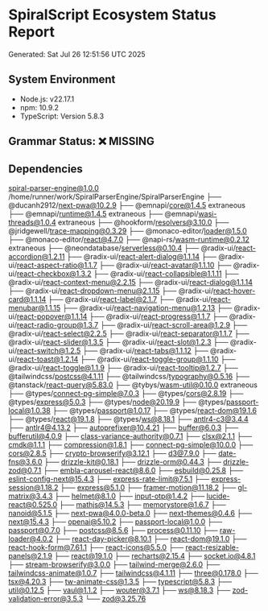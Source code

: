 # SpiralScript Ecosystem Status Report
Generated: Sat Jul 26 12:51:56 UTC 2025

## System Environment
- Node.js: v22.17.1
- npm: 10.9.2
- TypeScript: Version 5.8.3

## Grammar Status: ❌ MISSING

## Dependencies
spiral-parser-engine@1.0.0 /home/runner/work/SpiralParserEngine/SpiralParserEngine
├── @ducanh2912/next-pwa@10.2.9
├── @emnapi/core@1.4.5 extraneous
├── @emnapi/runtime@1.4.5 extraneous
├── @emnapi/wasi-threads@1.0.4 extraneous
├── @hookform/resolvers@3.10.0
├── @jridgewell/trace-mapping@0.3.29
├── @monaco-editor/loader@1.5.0
├── @monaco-editor/react@4.7.0
├── @napi-rs/wasm-runtime@0.2.12 extraneous
├── @neondatabase/serverless@0.10.4
├── @radix-ui/react-accordion@1.2.11
├── @radix-ui/react-alert-dialog@1.1.14
├── @radix-ui/react-aspect-ratio@1.1.7
├── @radix-ui/react-avatar@1.1.10
├── @radix-ui/react-checkbox@1.3.2
├── @radix-ui/react-collapsible@1.1.11
├── @radix-ui/react-context-menu@2.2.15
├── @radix-ui/react-dialog@1.1.14
├── @radix-ui/react-dropdown-menu@2.1.15
├── @radix-ui/react-hover-card@1.1.14
├── @radix-ui/react-label@2.1.7
├── @radix-ui/react-menubar@1.1.15
├── @radix-ui/react-navigation-menu@1.2.13
├── @radix-ui/react-popover@1.1.14
├── @radix-ui/react-progress@1.1.7
├── @radix-ui/react-radio-group@1.3.7
├── @radix-ui/react-scroll-area@1.2.9
├── @radix-ui/react-select@2.2.5
├── @radix-ui/react-separator@1.1.7
├── @radix-ui/react-slider@1.3.5
├── @radix-ui/react-slot@1.2.3
├── @radix-ui/react-switch@1.2.5
├── @radix-ui/react-tabs@1.1.12
├── @radix-ui/react-toast@1.2.14
├── @radix-ui/react-toggle-group@1.1.10
├── @radix-ui/react-toggle@1.1.9
├── @radix-ui/react-tooltip@1.2.7
├── @tailwindcss/postcss@4.1.11
├── @tailwindcss/typography@0.5.16
├── @tanstack/react-query@5.83.0
├── @tybys/wasm-util@0.10.0 extraneous
├── @types/connect-pg-simple@7.0.3
├── @types/cors@2.8.19
├── @types/express@5.0.3
├── @types/node@20.19.9
├── @types/passport-local@1.0.38
├── @types/passport@1.0.17
├── @types/react-dom@19.1.6
├── @types/react@19.1.8
├── @types/ws@8.18.1
├── antlr4-c3@3.4.4
├── antlr4@4.13.2
├── autoprefixer@10.4.21
├── buffer@6.0.3
├── bufferutil@4.0.9
├── class-variance-authority@0.7.1
├── clsx@2.1.1
├── cmdk@1.1.1
├── compression@1.8.1
├── connect-pg-simple@10.0.0
├── cors@2.8.5
├── crypto-browserify@3.12.1
├── d3@7.9.0
├── date-fns@3.6.0
├── drizzle-kit@0.18.1
├── drizzle-orm@0.44.3
├── drizzle-zod@0.7.1
├── embla-carousel-react@8.6.0
├── esbuild@0.25.8
├── eslint-config-next@15.4.3
├── express-rate-limit@7.5.1
├── express-session@1.18.2
├── express@5.1.0
├── framer-motion@11.18.2
├── gl-matrix@3.4.3
├── helmet@8.1.0
├── input-otp@1.4.2
├── lucide-react@0.525.0
├── mathjs@14.5.3
├── memorystore@1.6.7
├── nanoid@5.1.5
├── next-pwa@4.0.0-beta.0
├── next-themes@0.4.6
├── next@15.4.3
├── openai@5.10.2
├── passport-local@1.0.0
├── passport@0.7.0
├── postcss@8.5.6
├── process@0.11.10
├── raw-loader@4.0.2
├── react-day-picker@8.10.1
├── react-dom@19.1.0
├── react-hook-form@7.61.1
├── react-icons@5.5.0
├── react-resizable-panels@2.1.9
├── react@19.1.0
├── recharts@2.15.4
├── socket.io@4.8.1
├── stream-browserify@3.0.0
├── tailwind-merge@2.6.0
├── tailwindcss-animate@1.0.7
├── tailwindcss@4.1.11
├── three@0.178.0
├── tsx@4.20.3
├── tw-animate-css@1.3.5
├── typescript@5.8.3
├── util@0.12.5
├── vaul@1.1.2
├── wouter@3.7.1
├── ws@8.18.3
├── zod-validation-error@3.5.3
└── zod@3.25.76


